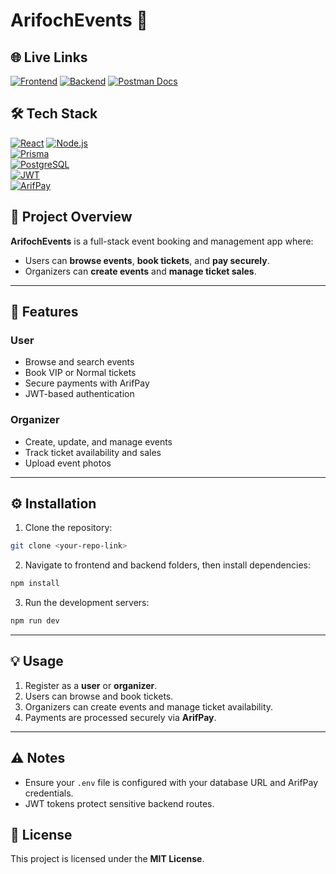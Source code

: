 # ArifochEvents 🚀

## 🌐 Live Links

[![Frontend](https://img.shields.io/badge/Frontend-Live-blue?style=for-the-badge&logo=react)](your-frontend-live-link) [![Backend](https://img.shields.io/badge/Backend-Live-green?style=for-the-badge&logo=node.js)](your-backend-live-link) [![Postman Docs](https://img.shields.io/badge/Postman-Docs-orange?style=for-the-badge&logo=postman&logoColor=white)](your-postman-doc-link)

## 🛠 Tech Stack

[![React](https://img.shields.io/badge/React-61DAFB?style=for-the-badge&logo=react&logoColor=black)](https://reactjs.org/) [![Node.js](https://img.shields.io/badge/Node.js-339933?style=for-the-badge&logo=nodedotjs&logoColor=white)](https://nodejs.org/)  
[![Prisma](https://img.shields.io/badge/Prisma-2D3748?style=for-the-badge&logo=prisma&logoColor=white)](https://www.prisma.io/)  
[![PostgreSQL](https://img.shields.io/badge/PostgreSQL-316192?style=for-the-badge&logo=postgresql&logoColor=white)](https://www.postgresql.org/)  
[![JWT](https://img.shields.io/badge/JWT-000000?style=for-the-badge&logo=JSONWebTokens&logoColor=white)](https://jwt.io/)  
[![ArifPay](https://img.shields.io/badge/ArifPay-FF5733?style=for-the-badge&logo=paypal&logoColor=white)](https://arifpay.com/)

## 🌟 Project Overview

**ArifochEvents** is a full-stack event booking and management app where:

- Users can **browse events**, **book tickets**, and **pay securely**.
- Organizers can **create events** and **manage ticket sales**.

---

## 🚀 Features

### User
- Browse and search events
- Book VIP or Normal tickets
- Secure payments with ArifPay
- JWT-based authentication

### Organizer
- Create, update, and manage events
- Track ticket availability and sales
- Upload event photos

---

## ⚙️ Installation

1. Clone the repository:  

```bash
git clone <your-repo-link>
````

2. Navigate to frontend and backend folders, then install dependencies:

```bash
npm install
```

3. Run the development servers:

```bash
npm run dev
```

---

## 💡 Usage

1. Register as a **user** or **organizer**.
2. Users can browse and book tickets.
3. Organizers can create events and manage ticket availability.
4. Payments are processed securely via **ArifPay**.

---

## ⚠️ Notes

* Ensure your `.env` file is configured with your database URL and ArifPay credentials.
* JWT tokens protect sensitive backend routes.

## 📜 License

This project is licensed under the **MIT License**.


